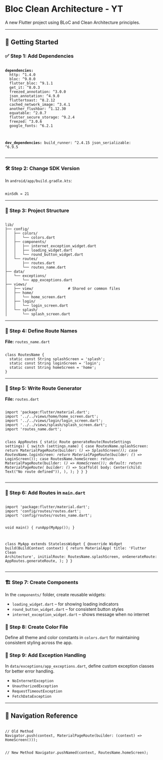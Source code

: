 <!DOCTYPE html>
<html lang="en">
<body>

  <h1>Bloc Clean Architecture - YT</h1>
  <p>A new Flutter project using BLoC and Clean Architecture principles.</p>

  <hr />

<h2>🚀 Getting Started</h2>

<h3>✅ Step 1: Add Dependencies</h3>
  <pre><code class="language-yaml">
<b>dependencies:</b>
  http: ^1.4.0
  bloc: ^9.0.0
  flutter_bloc: ^9.1.1
  get_it: ^8.0.3
  freezed_annotation: ^3.0.0
  json_annotation: ^4.9.0
  fluttertoast: ^8.2.12
  cached_network_image: ^3.4.1
  another_flushbar: ^1.12.30
  equatable: ^2.0.7
  flutter_secure_storage: ^9.2.4
  freezed: ^3.0.6
  google_fonts: ^6.2.1 <br>

<b>dev_dependencies:</b>
  build_runner: ^2.4.15
  json_serializable: ^6.9.5
</code></pre>

  <hr />

<h3>🛠️ Step 2: Change SDK Version</h3>
  <p>In <code>android/app/build.gradle.kts</code>:</p>
  <pre><code class="language-kotlin">
minSdk = 21
</code></pre>

  <hr />

<h3>📁 Step 3: Project Structure</h3>
  <pre><code>
lib/
├── config/
│   ├── colors/
│   │   └── colors.dart
│   ├── components/
│   │   ├── internet_exception_widget.dart        
│   │   ├── loading_widget.dart        
│   │   └── round_button_widget.dart
│   └── routes/
│       ├── routes.dart
│       └── routes_name.dart
├── data/
│   └── exceptions/
│       └── app_exceptions.dart
├── views/
│   ├── view/                # Shared or common files
│   ├── home/
│   │   └── home_screen.dart
│   ├── login/
│   │   └── login_screen.dart
│   └── splash/
│       └── splash_screen.dart
</code></pre>

  <hr />

<h3>📌 Step 4: Define Route Names</h3>
  <p><strong>File:</strong> <code>routes_name.dart</code></p>
  <pre><code class="language-dart">
class RoutesName {
  static const String splashScreen = 'splash';
  static const String loginScreen = 'login';
  static const String homeScreen = 'home';
}
</code></pre>

  <hr />

<h3>🧭 Step 5: Write Route Generator</h3>
  <p><strong>File:</strong> <code>routes.dart</code></p>
  <pre><code class="language-dart">
import 'package:flutter/material.dart';
import '../../views/home/home_screen.dart';
import '../../views/login/login_screen.dart';
import '../../views/splash/splash_screen.dart';
import 'routes_name.dart';

class AppRoutes {
static Route<dynamic> generateRoute(RouteSettings settings) {
switch (settings.name) {
case RoutesName.splashScreen:
return MaterialPageRoute(builder: (_) => SplashScreen());
case RoutesName.loginScreen:
return MaterialPageRoute(builder: (_) => LoginScreen());
case RoutesName.homeScreen:
return MaterialPageRoute(builder: (_) => HomeScreen());
default:
return MaterialPageRoute(
builder: (_) => Scaffold(
body: Center(child: Text("No route defined")),
),
);
}
}
}
</code></pre>

  <hr />

<h3>🏁 Step 6: Add Routes in <code>main.dart</code></h3>
  <pre><code class="language-dart">
import 'package:flutter/material.dart';
import 'config/routes/routes.dart';
import 'config/routes/routes_name.dart';

void main() {
  runApp(MyApp());
}

class MyApp extends StatelessWidget {
  @override
  Widget build(BuildContext context) {
    return MaterialApp(
      title: 'Flutter Clean Architecture',
      initialRoute: RoutesName.splashScreen,
      onGenerateRoute: AppRoutes.generateRoute,
    );
  }
}
</code></pre>

  <hr />

<h3>🏗️ Step 7: Create Components</h3>
  <p>
    In the <code>components/</code> folder, create reusable widgets:
  </p>
  <ul>
    <li><code>loading_widget.dart</code> – for showing loading indicators</li>
    <li><code>round_button_widget.dart</code> – for consistent button styles</li>
    <li><code>internet_exception_widget.dart</code> – shows message when no internet</li>
  </ul>

<h3>🎨 Step 8: Create Color File</h3>
  <p>
    Define all theme and color constants in <code>colors.dart</code> for maintaining consistent styling across the app.
  </p>

<h3>🧩 Step 9: Add Exception Handling</h3>
  <p>
    In <code>data/exceptions/app_exceptions.dart</code>, define custom exception classes for better error handling.
  </p>
  <ul>
    <li><code>NoInternetException</code></li>
    <li><code>UnauthorizedException</code></li>
    <li><code>RequestTimeoutException</code></li>
    <li><code>FetchDataException</code></li>
  </ul>

  <hr />

<h2>🧠 Navigation Reference</h2>
  <pre><code class="language-dart">
// Old Method
Navigator.push(context, MaterialPageRoute(builder: (context) => HomeScreen()));

// New Method
Navigator.pushNamed(context, RoutesName.homeScreen);
</code></pre>

</body>
</html>
